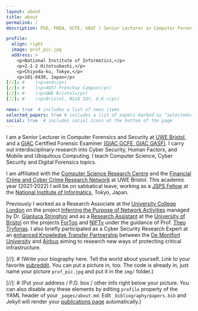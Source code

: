 ```yaml
---
layout: about
title: about
permalink: /
description: PhD, FHEA, GCFE, GASF | Senior Lecturer in Computer Forensics and Security | JSPS Fellow | Digital Forensics Examiner | <a href="https://www.uwe.ac.uk">UWE Bristol</a></p>

profile:
  align: right
  image: prof_pic.jpg
  address: >
    <p>National Institute of Informatics,</p>
    <p>2-1-2 Hitotsubashi,</p>
    <p>Chiyoda-ku, Tokyo,</p>
    <p>101-8430, Japan</p>
[//]: #    (<p>and</p>)
[//]: #    (<p>4Q57 Frenchay Campus</p>)
[//]: #    (<p>UWE Bristol</p>)
[//]: #    (<p>Bristol, BS16 1QY, U.K.</p>)

news: true  # includes a list of news items
selected_papers: true # includes a list of papers marked as "selected={true}"
social: true  # includes social icons at the bottom of the page
---
```


I am a Senior Lecturer in Computer Forensics and Security at [UWE Bristol](https://www.uwe.ac.uk), and a [GIAC](https://www.giac.org/) Certified Forensic Examiner [(GIAC GCFE, GIAC GASF)](https://www.credly.com/users/panagiotis-andriotis/badges). I carry out interdisciplinary research into Cyber Security, Human Factors, and Mobile and Ubiquitous Computing. I teach Computer Science, Cyber Security and Digital Forensics topics.

I am affiliated with the [Computer Science Research Centre](https://www.uwe.ac.uk/research/centres-and-groups/csrc) and the [Financial Crime and Cyber Crime Research Network](https://www.uwe.ac.uk/research/centres-and-groups/global-crime-justice-security/financial-crime-network) at UWE Bristol. This academic year (2021-2022) I will be on sabbatical leave, working as a [JSPS Fellow](https://www.jsps.go.jp/english/e-ippan/index.html) at the [National Institute of Informatics](https://www.nii.ac.jp/en/), Tokyo, Japan. 

Previously I worked as a Research Associate at the [University College London](https://www.ucl.ac.uk) on the project [Inferring the Purpose of Network Activities](https://gtr.ukri.org/projects?ref=EP%2FN008448%2F1) managed by Dr. [Gianluca Stringhini](https://seclab.bu.edu/people/gianluca/) and as a [Research Assistant](research-information.bris.ac.uk/en/searchAll/index/?search=andriotis) at the [University of Bristol](https://www.bristol.ac.uk) on the projects [ForToo](https://research-information.bris.ac.uk/en/projects/forensic-tools-against-illegal-use-of-internet-fortoo) and [NIFTy](https://research-information.bris.ac.uk/en/projects/novel-imagephoto-forensic-tools-for-fighting-against-child-pornog) under the guidance of Prof. [Theo Tryfonas](https://research-information.bris.ac.uk/en/persons/theo-tryfonas). I also briefly participated as a Cyber Security Research Expert at an [enhanced Knowledge Transfer Partnership](https://www.dmu.ac.uk/about-dmu/news/2015/november/dmu-celebrates-40-years-of-innovative-business-partnerships1.aspx) between the [De Montfort University](https://www.dmu.ac.uk/business-services/business-news/2015/may/dmu-joins-forces-with-airbus-group-to-protect-critical-national-infrastructure-from-cyber-attacks.aspx) and [Airbus](https://www.airbus.com/newsroom/press-releases/en/2015/05/20150507_airbus_group_de_montfort_university_join_forces.html) aiming to research new ways of protecting critical infrastructure.
 
[//]: # (Write your biography here. Tell the world about yourself. Link to your favorite [subreddit](http://reddit.com). You can put a picture in, too. The code is already in, just name your picture `prof_pic.jpg` and put it in the `img/` folder.)

[//]: # (Put your address / P.O. box / other info right below your picture. You can also disable any these elements by editing `profile` property of the YAML header of your `_pages/about.md`. Edit `_bibliography/papers.bib` and Jekyll will render your [publications page](/al-folio/publications/) automatically.)
